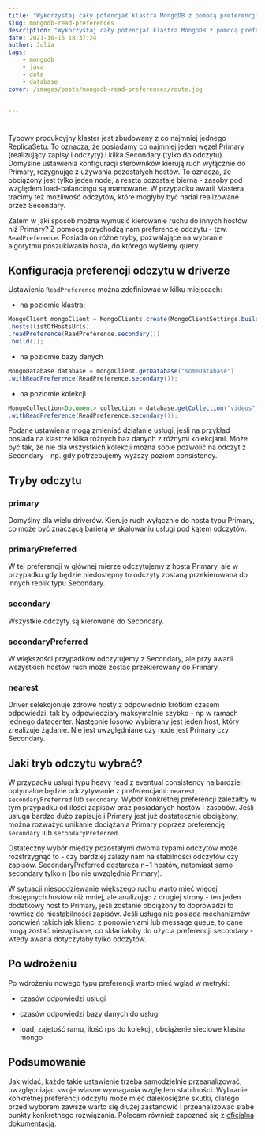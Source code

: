 ```yaml
---
title: "Wykorzystaj cały potencjał klastra MongoDB z pomocą preferencji odczytu"
slug: mongodb-read-preferences
description: "Wykorzystaj cały potencjał klastra MongoDB z pomocą preferencji odczytu"
date: 2021-10-15 18:37:24
author: Julia
tags:
    - mongodb
    - java
    - data
    - database
cover: /images/posts/mongodb-read-preferences/route.jpg


---
```


# 

Typowy produkcyjny klaster jest zbudowany z co najmniej jednego ReplicaSetu. To oznacza, że posiadamy co najmniej jeden węzeł Primary (realizujący zapisy i odczyty) i kilka Secondary (tylko do odczytu). Domyślne ustawienia konfiguracji sterowników kierują ruch wyłącznie do Primary, rezygnując z używania pozostałych hostów. To oznacza, że obciążony jest tylko jeden node, a reszta pozostaje bierna - zasoby pod względem load-balancingu są marnowane. W przypadku awarii Mastera tracimy też możliwość odczytów, które mogłyby być nadal realizowane przez Secondary.

Zatem w jaki sposób można wymusić kierowanie ruchu do innych hostów niż Primary? Z pomocą przychodzą nam preferencje odczytu - tzw. `ReadPreference`. Posiada on różne tryby, pozwalające na wybranie algorytmu poszukiwania hosta, do którego wyślemy query.

## Konfiguracja preferencji odczytu w driverze

Ustawienia `ReadPreference` można zdefiniować w kilku miejscach:

  

-   na poziomie klastra:
    
``` java
MongoClient mongoClient = MongoClients.create(MongoClientSettings.builder()  
.hosts(listOfHostsUrls)
.readPreference(ReadPreference.secondary())  
.build());
```
  

-   na poziomie bazy danych
    
``` java
MongoDatabase database = mongoClient.getDatabase("someDatabase")  
.withReadPreference(ReadPreference.secondary());
```
  

-   na poziomie kolekcji
    
``` java
MongoCollection<Document> collection = database.getCollection("videos")  
.withReadPreference(ReadPreference.secondary());
```
  

Podane ustawienia mogą zmieniać działanie usługi, jeśli na przykład posiada na klastrze kilka różnych baz danych z różnymi kolekcjami. Może być tak, że nie dla wszystkich kolekcji można sobie pozwolić na odczyt z Secondary - np. gdy potrzebujemy wyższy poziom consistency.

## Tryby odczytu

### primary

Domyślny dla wielu driverów. Kieruje ruch wyłącznie do hosta typu Primary, co może być znaczącą barierą w skalowaniu usługi pod kątem odczytów.

### primaryPreferred

W tej preferencji w głównej mierze odczytujemy z hosta Primary, ale w przypadku gdy będzie niedostępny to odczyty zostaną przekierowana do innych replik typu Secondary.

### secondary

Wszystkie odczyty są kierowane do Secondary.

### secondaryPreferred

W większości przypadków odczytujemy z Secondary, ale przy awarii wszystkich hostów ruch może zostać przekierowany do Primary.

### nearest

Driver selekcjonuje zdrowe hosty z odpowiednio krótkim czasem odpowiedzi, tak by odpowiedziały maksymalnie szybko - np w ramach jednego datacenter. Następnie losowo wybierany jest jeden host, który zrealizuje żądanie. Nie jest uwzględniane czy node jest Primary czy Secondary.

## Jaki tryb odczytu wybrać?

W przypadku usługi typu heavy read z eventual consistency najbardziej optymalne będzie odczytywanie z preferencjami: `nearest`, `secondaryPreferred` lub `secondary`. Wybór konkretnej preferencji zależałby w tym przypadku od ilości zapisów oraz posiadanych hostów i zasobów. Jeśli usługa bardzo dużo zapisuje i Primary jest już dostatecznie obciążony, można rozważyć unikanie dociążania Primary poprzez preferencję `secondary` lub `secondaryPreferred`.

Ostateczny wybór między pozostałymi dwoma typami odczytów może rozstrzygnąć to - czy bardziej zależy nam na stabilności odczytów czy zapisów. SecondaryPreferred dostarcza n+1 hostów, natomiast samo secondary tylko n (bo nie uwzględnia Primary).

W sytuacji niespodziewanie większego ruchu warto mieć więcej dostępnych hostów niż mniej, ale analizując z drugiej strony - ten jeden dodatkowy host to Primary, jeśli zostanie obciążony to doprowadzi to również do niestabilności zapisów. Jeśli usługa nie posiada mechanizmów ponowień takich jak klienci z ponowieniami lub message queue, to dane mogą zostać niezapisane, co skłaniałoby do użycia preferencji secondary - wtedy awaria dotyczyłaby tylko odczytów.


## Po wdrożeniu

Po wdrożeniu nowego typu preferencji warto mieć wgląd w metryki:

-   czasów odpowiedzi usługi
    
-   czasów odpowiedzi bazy danych do usługi
    
-   load, zajętość ramu, ilość rps do kolekcji, obciążenie sieciowe klastra mongo

## Podsumowanie

Jak widać, każde takie ustawienie trzeba samodzielnie przeanalizować, uwzględniając swoje własne wymagania względem stabilności. Wybranie konkretnej preferencji odczytu może mieć dalekosiężne skutki, dlatego przed wyborem zawsze warto się dłużej zastanowić i przeanalizować słabe punkty konkretnego rozwiązania. Polecam również zapoznać się z [oficjalną dokumentacją](https://docs.mongodb.com/manual/core/read-preference/).